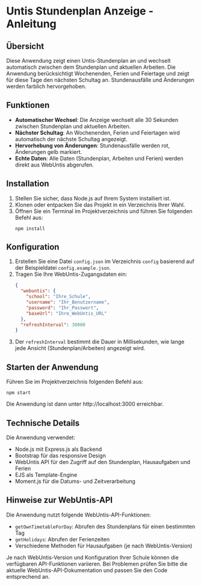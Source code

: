 # Untis Stundenplan Anzeige - Anleitung

## Übersicht
Diese Anwendung zeigt einen Untis-Stundenplan an und wechselt automatisch zwischen dem Stundenplan und aktuellen Arbeiten. Die Anwendung berücksichtigt Wochenenden, Ferien und Feiertage und zeigt für diese Tage den nächsten Schultag an. Stundenausfälle und Änderungen werden farblich hervorgehoben.

## Funktionen

- **Automatischer Wechsel**: Die Anzeige wechselt alle 30 Sekunden zwischen Stundenplan und aktuellen Arbeiten.
- **Nächster Schultag**: An Wochenenden, Ferien und Feiertagen wird automatisch der nächste Schultag angezeigt.
- **Hervorhebung von Änderungen**: Stundenausfälle werden rot, Änderungen gelb markiert.
- **Echte Daten**: Alle Daten (Stundenplan, Arbeiten und Ferien) werden direkt aus WebUntis abgerufen.

## Installation

1. Stellen Sie sicher, dass Node.js auf Ihrem System installiert ist.
2. Klonen oder entpacken Sie das Projekt in ein Verzeichnis Ihrer Wahl.
3. Öffnen Sie ein Terminal im Projektverzeichnis und führen Sie folgenden Befehl aus:
   ```
   npm install
   ```

## Konfiguration

1. Erstellen Sie eine Datei `config.json` im Verzeichnis `config` basierend auf der Beispieldatei `config.example.json`.
2. Tragen Sie Ihre WebUntis-Zugangsdaten ein:
   ```json
   {
     "webuntis": {
       "school": "Ihre_Schule",
       "username": "Ihr_Benutzername",
       "password": "Ihr_Passwort",
       "baseUrl": "Ihre_WebUntis_URL"
     },
     "refreshInterval": 30000
   }
   ```
3. Der `refreshInterval` bestimmt die Dauer in Millisekunden, wie lange jede Ansicht (Stundenplan/Arbeiten) angezeigt wird.

## Starten der Anwendung

Führen Sie im Projektverzeichnis folgenden Befehl aus:
```
npm start
```

Die Anwendung ist dann unter http://localhost:3000 erreichbar.

## Technische Details

Die Anwendung verwendet:
- Node.js mit Express.js als Backend
- Bootstrap für das responsive Design
- WebUntis API für den Zugriff auf den Stundenplan, Hausaufgaben und Ferien
- EJS als Template-Engine
- Moment.js für die Datums- und Zeitverarbeitung

## Hinweise zur WebUntis-API

Die Anwendung nutzt folgende WebUntis-API-Funktionen:
- `getOwnTimetableForDay`: Abrufen des Stundenplans für einen bestimmten Tag
- `getHolidays`: Abrufen der Ferienzeiten
- Verschiedene Methoden für Hausaufgaben (je nach WebUntis-Version)

Je nach WebUntis-Version und Konfiguration Ihrer Schule können die verfügbaren API-Funktionen variieren. Bei Problemen prüfen Sie bitte die aktuelle WebUntis-API-Dokumentation und passen Sie den Code entsprechend an.
